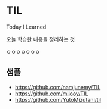 # TIL

Today I Learned

오늘 학습한 내용을 정리하는 것

ㅇㅇㅇㅇㅇㅇㅇ
## 샘플
- https://github.com/namjunemy/TIL
- https://github.com/milooy/TIL
- https://github.com/YutoMizutani/til
